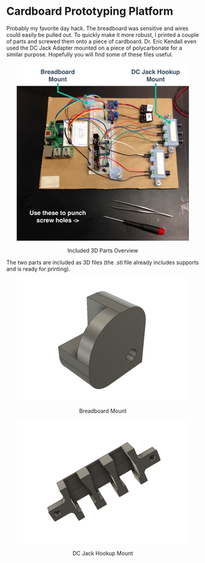 # Cardboard Prototyping Platform

Probably my favorite day hack. The breadboard was sensitive and wires could easily be pulled out. To quickly make it more robust, I printed a couple of parts and screwed them onto a piece of cardboard. Dr. Eric Kendall even used the DC Jack Adapter mounted on a piece of polycarbonate for a similar purpose. Hopefully you will find some of these files useful.

<p align="center">
  <img width="450" height=auto src="_Cardboard-Platform-Parts.png">
  <!-- <figcaption style="text-align: center;">Included 3D Parts Overview</figcaption> -->
</p>

<p align="center">Included 3D Parts Overview</p>

The two parts are included as 3D files (the .stl file already includes supports and is ready for printing).

<p align="center">
  <img width="450" height=auto src="Breadboard-Mount/Breadboard-Mount.png">
  <!-- <figcaption style="text-align: center;">Breadboard Mount</figcaption> -->
</p>

<p align="center">Breadboard Mount</p>

<p align="center">
  <img width="450" height=auto src="DC-Jack-Hookup-Mount/DC-Jack-Hookup-Mount.png">
  <!-- <figcaption style="text-align: center;">DC Jack Hookup Mount</figcaption> -->
</p>

<p align="center">DC Jack Hookup Mount</p>
